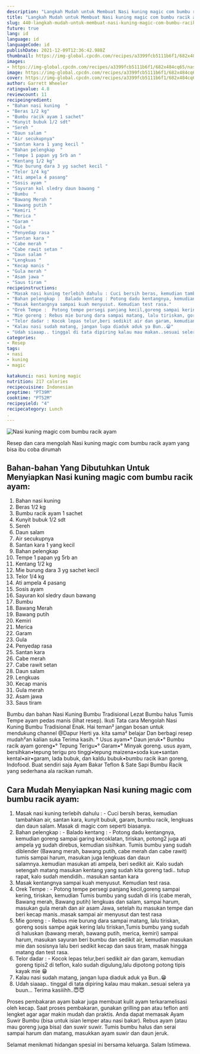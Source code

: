 ```yaml
---
description: "Langkah Mudah untuk Membuat Nasi kuning magic com bumbu racik ayam, Enak Banget"
title: "Langkah Mudah untuk Membuat Nasi kuning magic com bumbu racik ayam, Enak Banget"
slug: 440-langkah-mudah-untuk-membuat-nasi-kuning-magic-com-bumbu-racik-ayam-enak-banget
future: true
lang: id
language: id
languageCode: id
publishDate: 2021-12-09T12:36:42.988Z 
thumbnail: https://img-global.cpcdn.com/recipes/a3399fcb5111b6f1/682x484cq65/nasi-kuning-magic-com-bumbu-racik-ayam-foto-resep-utama.png
images:
- https://img-global.cpcdn.com/recipes/a3399fcb5111b6f1/682x484cq65/nasi-kuning-magic-com-bumbu-racik-ayam-foto-resep-utama.png
image: https://img-global.cpcdn.com/recipes/a3399fcb5111b6f1/682x484cq65/nasi-kuning-magic-com-bumbu-racik-ayam-foto-resep-utama.png
cover: https://img-global.cpcdn.com/recipes/a3399fcb5111b6f1/682x484cq65/nasi-kuning-magic-com-bumbu-racik-ayam-foto-resep-utama.png
author: Garrett Wheeler
ratingvalue: 4.8
reviewcount: 11
recipeingredient:
- "Bahan nasi kuning  "
- "Beras 1/2 kg"
- "Bumbu racik ayam 1 sachet"
- "Kunyit bubuk 1/2 sdt"
- "Sereh "
- "Daun salam "
- "Air secukupnya"
- "Santan kara 1 yang kecil "
- "Bahan pelengkap  "
- "Tempe 1 papan yg 5rb an "
- "Kentang 1/2 kg"
- "Mie burung dara 3 yg sachet kecil "
- "Telor 1/4 kg"
- "Ati ampela 4 pasang"
- "Sosis ayam "
- "Sayuran kol sledry daun bawang "
- "Bumbu  "
- "Bawang Merah "
- "Bawang putih "
- "Kemiri "
- "Merica "
- "Garam "
- "Gula "
- "Penyedap rasa "
- "Santan kara "
- "Cabe merah "
- "Cabe rawit setan "
- "Daun salam "
- "Lengkuas "
- "Kecap manis "
- "Gula merah "
- "Asam jawa "
- "Saus tiram "
recipeinstructions:
- "Masak nasi kuning terlebih dahulu : Cuci bersih beras, kemudian tambahkan air, santan kara, kunyit bubuk, garam, bumbu racik, lengkuas dan daun salam. Masak di magic com seperti biasanya."
- "Bahan pelengkap :  Balado kentang : Potong dadu kentangnya, kemudian goreng sampai garing kecoklatan, tiriskan, potong2 juga ati ampela yg sudah direbus, kemudian sisihkan. Tumis bumbu yang sudah diblender (Bawang merah, bawang putih, cabe merah dan cabe rawit) tumis sampai harum, masukan juga lengkuas dan daun salamnya..kemudian masukan ati ampela, beri sedikit air. Kalo sudah setengah matang masukan kentang yang sudah kita goreng tadi.. tutup rapat, kalo sudah mendidih.. masukan santan kara"
- "Masak kentangnya sampai kuah menyusut. Kemudian test rasa."
- "Orek Tempe :  Potong tempe persegi panjang kecil,goreng sampai kering, tiriskan, kemudian Tumis bumbu yang sudah di iris (cabe merah, Bawang merah, Bawang putih) lengkuas dan salam, sampai harum, masukan gula merah dan air asam Jawa, setelah itu masukan tempe dan beri kecap manis..masak sampai air menyusut dan test rasa"
- "Mie goreng : Rebus mie burung dara sampai matang, lalu tiriskan, goreng sosis sampe agak kering lalu tiriskan,Tumis bumbu yang sudah di haluskan (bawang merah, bawang putih, merica, kemiri) sampai harum, masukan sayuran beri bumbu dan sedikit air, kemudian masukan mie dan sosisnya lalu beri sedikit kecap dan saus tiram, masak hingga matang dan test rasa."
- "Telor dadar : Kocok lepas telur,beri sedikit air dan garam, kemudian goreng tipis2 di teflon, kalo sudah digulung,lalu dipotong potong tipis kayak mie 😁"
- "Kalau nasi sudah matang, jangan lupa diaduk aduk ya Bun..😁"
- "Udah siaaap.. tinggal di tata dipiring kalau mau makan..sesuai selera ya buun... Terima kasiiihh..😇😇"
categories:
- Resep
tags:
- nasi
- kuning
- magic

katakunci: nasi kuning magic 
nutrition: 217 calories
recipecuisine: Indonesian
preptime: "PT39M"
cooktime: "PT52M"
recipeyield: "4"
recipecategory: Lunch
. 
---
```



![Nasi kuning magic com bumbu racik ayam](https://img-global.cpcdn.com/recipes/a3399fcb5111b6f1/682x484cq65/nasi-kuning-magic-com-bumbu-racik-ayam-foto-resep-utama.png)

Resep dan cara mengolah  Nasi kuning magic com bumbu racik ayam yang bisa ibu coba dirumah

<!--inarticleads1-->

## Bahan-bahan Yang Dibutuhkan Untuk Menyiapkan Nasi kuning magic com bumbu racik ayam:

1. Bahan nasi kuning  
1. Beras 1/2 kg
1. Bumbu racik ayam 1 sachet
1. Kunyit bubuk 1/2 sdt
1. Sereh 
1. Daun salam 
1. Air secukupnya
1. Santan kara 1 yang kecil 
1. Bahan pelengkap  
1. Tempe 1 papan yg 5rb an 
1. Kentang 1/2 kg
1. Mie burung dara 3 yg sachet kecil 
1. Telor 1/4 kg
1. Ati ampela 4 pasang
1. Sosis ayam 
1. Sayuran kol sledry daun bawang 
1. Bumbu  
1. Bawang Merah 
1. Bawang putih 
1. Kemiri 
1. Merica 
1. Garam 
1. Gula 
1. Penyedap rasa 
1. Santan kara 
1. Cabe merah 
1. Cabe rawit setan 
1. Daun salam 
1. Lengkuas 
1. Kecap manis 
1. Gula merah 
1. Asam jawa 
1. Saus tiram 

Bumbu dan bahan Nasi Kuning Bumbu Tradisional Lezat Bumbu halus Tumis Tempe ayam pedas manis (lihat resep). Ikuti Tata cara Mengolah Nasi Kuning Bumbu Tradisional Enak. Hai teman² jangan bosan untuk mendukung channel @Dapur Herti ya. kita sama² belajar Dan berbagi resep mudah²an kalian suka Terima kasih. ° Usus ayam•° Daun jeruk•° Bumbu racik ayam goreng•° Tepung Terigu•° Garam•° Minyak goreng. usus ayam, bersihkan•tepung terigu pro tinggi•tepung maizena•soda kue•santan kental•air•garam, lada bubuk, dan kaldu bubuk•bumbu racik ikan goreng, Indofood. Buat sendiri saja Ayam Bakar Teflon &amp; Sate Sapi Bumbu Racik yang sederhana ala racikan rumah. 

<!--inarticleads2-->

## Cara Mudah Menyiapkan Nasi kuning magic com bumbu racik ayam:

1. Masak nasi kuning terlebih dahulu : - Cuci bersih beras, kemudian tambahkan air, santan kara, kunyit bubuk, garam, bumbu racik, lengkuas dan daun salam. Masak di magic com seperti biasanya.
1. Bahan pelengkap : -  Balado kentang : - Potong dadu kentangnya, kemudian goreng sampai garing kecoklatan, tiriskan, potong2 juga ati ampela yg sudah direbus, kemudian sisihkan. Tumis bumbu yang sudah diblender (Bawang merah, bawang putih, cabe merah dan cabe rawit) tumis sampai harum, masukan juga lengkuas dan daun salamnya..kemudian masukan ati ampela, beri sedikit air. Kalo sudah setengah matang masukan kentang yang sudah kita goreng tadi.. tutup rapat, kalo sudah mendidih.. masukan santan kara
1. Masak kentangnya sampai kuah menyusut. Kemudian test rasa.
1. Orek Tempe : -  Potong tempe persegi panjang kecil,goreng sampai kering, tiriskan, kemudian Tumis bumbu yang sudah di iris (cabe merah, Bawang merah, Bawang putih) lengkuas dan salam, sampai harum, masukan gula merah dan air asam Jawa, setelah itu masukan tempe dan beri kecap manis..masak sampai air menyusut dan test rasa
1. Mie goreng : - Rebus mie burung dara sampai matang, lalu tiriskan, goreng sosis sampe agak kering lalu tiriskan,Tumis bumbu yang sudah di haluskan (bawang merah, bawang putih, merica, kemiri) sampai harum, masukan sayuran beri bumbu dan sedikit air, kemudian masukan mie dan sosisnya lalu beri sedikit kecap dan saus tiram, masak hingga matang dan test rasa.
1. Telor dadar : - Kocok lepas telur,beri sedikit air dan garam, kemudian goreng tipis2 di teflon, kalo sudah digulung,lalu dipotong potong tipis kayak mie 😁
1. Kalau nasi sudah matang, jangan lupa diaduk aduk ya Bun..😁
1. Udah siaaap.. tinggal di tata dipiring kalau mau makan..sesuai selera ya buun... Terima kasiiihh..😇😇


Proses pembakaran ayam bakar juga membuat kulit ayam terkaramelisasi oleh kecap. Saat proses pembakaran, gunakan grilling pan atau teflon anti lengket agar agar makin mudah dan praktis. Anda dapat memasak Ayam Suwir Bumbu (bisa untuk isian lemper atau nasi bakar). Rebus ayam (atau mau goreng juga bisa) dan suwir suwir. Tumis bumbu halus dan serai sampai harum dan matang, masukkan ayam suwir dan daun jeruk. 

Selamat menikmati hidangan spesial ini bersama keluarga. Salam Istimewa.
